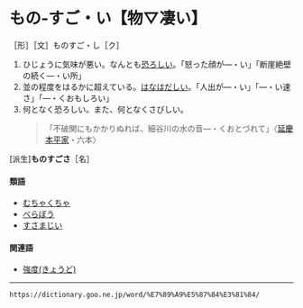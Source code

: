 # もの‐すご・い【物▽凄い】

［形］［文］ものすご・し［ク］
1. ひじょうに気味が悪い。なんとも[恐ろしい](おそろしい（恐ろしい）)。「怒った顔が―・い」「断崖絶壁の続く―・い所」
2. 並の程度をはるかに超えている。[はなはだしい](はなはだしい（甚だしい）)。「人出が―・い」「―・い速さ」「―・くおもしろい」
3. 何となく恐ろしい。また、何となくさびしい。
    >「不破関にもかかりぬれば、細谷川の水の音―・くおとづれて」〈[延慶本平家](https://dictionary.goo.ne.jp/word/%E5%B9%B3%E5%AE%B6%E7%89%A9%E8%AA%9E/#jn-198120)・六本〉
        

\[派生\]**ものすごさ**［名］

#### 類語

-   [むちゃくちゃ](https://dictionary.goo.ne.jp/word/%E7%84%A1%E8%8C%B6%E8%8B%A6%E8%8C%B6/#jn-215577)
-   [べらぼう](https://dictionary.goo.ne.jp/word/%E3%81%B9%E3%82%89%E3%81%BC%E3%81%86/#jn-199733)
-   [すさまじい](https://dictionary.goo.ne.jp/word/%E5%87%84%E3%81%BE%E3%81%98%E3%81%84/#jn-118176)

#### 関連語

-   [強度(きょうど)](https://dictionary.goo.ne.jp/word/%E5%BC%B7%E5%BA%A6/#jn-56795)

---
`https://dictionary.goo.ne.jp/word/%E7%89%A9%E5%87%84%E3%81%84/`